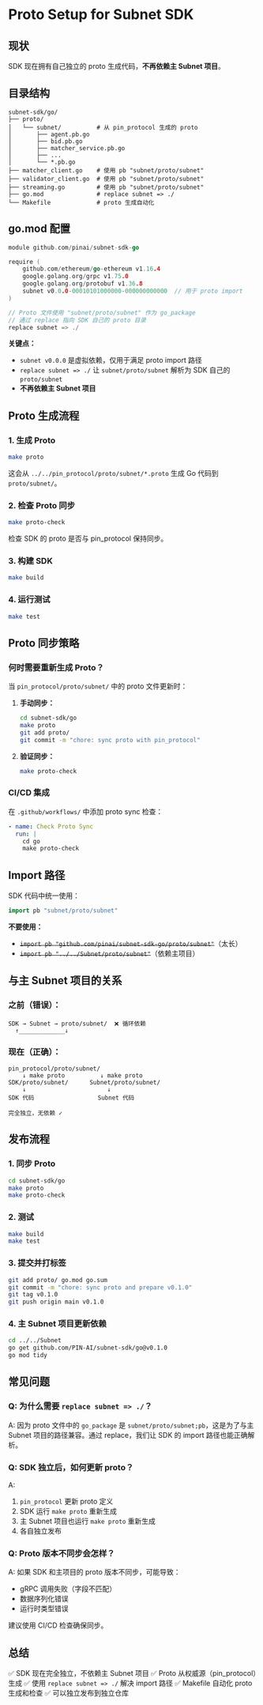 # Proto Setup for Subnet SDK

## 现状

SDK 现在拥有自己独立的 proto 生成代码，**不再依赖主 Subnet 项目**。

## 目录结构

```
subnet-sdk/go/
├── proto/
│   └── subnet/          # 从 pin_protocol 生成的 proto
│       ├── agent.pb.go
│       ├── bid.pb.go
│       ├── matcher_service.pb.go
│       ├── ...
│       └── *.pb.go
├── matcher_client.go    # 使用 pb "subnet/proto/subnet"
├── validator_client.go  # 使用 pb "subnet/proto/subnet"
├── streaming.go         # 使用 pb "subnet/proto/subnet"
├── go.mod               # replace subnet => ./
└── Makefile             # proto 生成自动化
```

## go.mod 配置

```go
module github.com/pinai/subnet-sdk-go

require (
    github.com/ethereum/go-ethereum v1.16.4
    google.golang.org/grpc v1.75.0
    google.golang.org/protobuf v1.36.8
    subnet v0.0.0-00010101000000-000000000000  // 用于 proto import
)

// Proto 文件使用 "subnet/proto/subnet" 作为 go_package
// 通过 replace 指向 SDK 自己的 proto 目录
replace subnet => ./
```

**关键点：**
- `subnet v0.0.0` 是虚拟依赖，仅用于满足 proto import 路径
- `replace subnet => ./` 让 `subnet/proto/subnet` 解析为 SDK 自己的 `proto/subnet`
- **不再依赖主 Subnet 项目**

## Proto 生成流程

### 1. 生成 Proto

```bash
make proto
```

这会从 `../../pin_protocol/proto/subnet/*.proto` 生成 Go 代码到 `proto/subnet/`。

### 2. 检查 Proto 同步

```bash
make proto-check
```

检查 SDK 的 proto 是否与 pin_protocol 保持同步。

### 3. 构建 SDK

```bash
make build
```

### 4. 运行测试

```bash
make test
```

## Proto 同步策略

### 何时需要重新生成 Proto？

当 `pin_protocol/proto/subnet/` 中的 proto 文件更新时：

1. **手动同步：**
   ```bash
   cd subnet-sdk/go
   make proto
   git add proto/
   git commit -m "chore: sync proto with pin_protocol"
   ```

2. **验证同步：**
   ```bash
   make proto-check
   ```

### CI/CD 集成

在 `.github/workflows/` 中添加 proto sync 检查：

```yaml
- name: Check Proto Sync
  run: |
    cd go
    make proto-check
```

## Import 路径

SDK 代码中统一使用：

```go
import pb "subnet/proto/subnet"
```

**不要使用：**
- ~~`import pb "github.com/pinai/subnet-sdk-go/proto/subnet"`~~（太长）
- ~~`import pb "../../Subnet/proto/subnet"`~~（依赖主项目）

## 与主 Subnet 项目的关系

### 之前（错误）：

```
SDK → Subnet → proto/subnet/  ❌ 循环依赖
  ↑_____________↓
```

### 现在（正确）：

```
pin_protocol/proto/subnet/
    ↓ make proto          ↓ make proto
SDK/proto/subnet/      Subnet/proto/subnet/
    ↓                       ↓
SDK 代码                  Subnet 代码

完全独立，无依赖 ✓
```

## 发布流程

### 1. 同步 Proto

```bash
cd subnet-sdk/go
make proto
make proto-check
```

### 2. 测试

```bash
make build
make test
```

### 3. 提交并打标签

```bash
git add proto/ go.mod go.sum
git commit -m "chore: sync proto and prepare v0.1.0"
git tag v0.1.0
git push origin main v0.1.0
```

### 4. 主 Subnet 项目更新依赖

```bash
cd ../../Subnet
go get github.com/PIN-AI/subnet-sdk/go@v0.1.0
go mod tidy
```

## 常见问题

### Q: 为什么需要 `replace subnet => ./`？

A: 因为 proto 文件中的 `go_package` 是 `subnet/proto/subnet;pb`，这是为了与主 Subnet 项目的路径兼容。通过 replace，我们让 SDK 的 import 路径也能正确解析。

### Q: SDK 独立后，如何更新 proto？

A:
1. `pin_protocol` 更新 proto 定义
2. SDK 运行 `make proto` 重新生成
3. 主 Subnet 项目也运行 `make proto` 重新生成
4. 各自独立发布

### Q: Proto 版本不同步会怎样？

A: 如果 SDK 和主项目的 proto 版本不同步，可能导致：
- gRPC 调用失败（字段不匹配）
- 数据序列化错误
- 运行时类型错误

建议使用 CI/CD 检查确保同步。

## 总结

✅ SDK 现在完全独立，不依赖主 Subnet 项目
✅ Proto 从权威源（pin_protocol）生成
✅ 使用 `replace subnet => ./` 解决 import 路径
✅ Makefile 自动化 proto 生成和检查
✅ 可以独立发布到独立仓库
